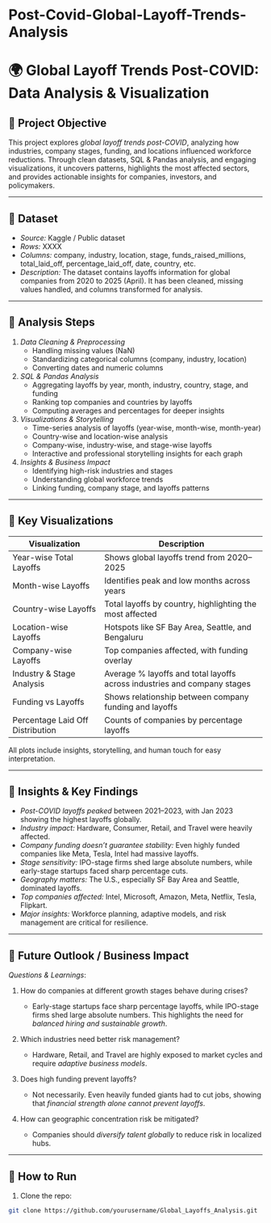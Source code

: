# Post-Covid-Global-Layoff-Trends-Analysis

# 🌍 Global Layoff Trends Post-COVID: Data Analysis & Visualization

## 🔹 Project Objective
This project explores *global layoff trends post-COVID*, analyzing how industries, company stages, funding, and locations influenced workforce reductions. Through clean datasets, SQL & Pandas analysis, and engaging visualizations, it uncovers patterns, highlights the most affected sectors, and provides actionable insights for companies, investors, and policymakers.

---

## 🔹 Dataset
- *Source:* Kaggle / Public dataset  
- *Rows:* XXXX  
- *Columns:* company, industry, location, stage, funds_raised_millions, total_laid_off, percentage_laid_off, date, country, etc.  
- *Description:* The dataset contains layoffs information for global companies from 2020 to 2025 (April). It has been cleaned, missing values handled, and columns transformed for analysis.

---

## 🔹 Analysis Steps
1. *Data Cleaning & Preprocessing*
   - Handling missing values (NaN)  
   - Standardizing categorical columns (company, industry, location)  
   - Converting dates and numeric columns  
2. *SQL & Pandas Analysis*
   - Aggregating layoffs by year, month, industry, country, stage, and funding  
   - Ranking top companies and countries by layoffs  
   - Computing averages and percentages for deeper insights  
3. *Visualizations & Storytelling*
   - Time-series analysis of layoffs (year-wise, month-wise, month-year)  
   - Country-wise and location-wise analysis  
   - Company-wise, industry-wise, and stage-wise layoffs  
   - Interactive and professional storytelling insights for each graph  
4. *Insights & Business Impact*
   - Identifying high-risk industries and stages  
   - Understanding global workforce trends  
   - Linking funding, company stage, and layoffs patterns

---

## 🔹 Key Visualizations
| Visualization | Description |
|---------------|-------------|
| Year-wise Total Layoffs | Shows global layoffs trend from 2020–2025 |
| Month-wise Layoffs | Identifies peak and low months across years |
| Country-wise Layoffs | Total layoffs by country, highlighting the most affected |
| Location-wise Layoffs | Hotspots like SF Bay Area, Seattle, and Bengaluru |
| Company-wise Layoffs | Top companies affected, with funding overlay |
| Industry & Stage Analysis | Average % layoffs and total layoffs across industries and company stages |
| Funding vs Layoffs | Shows relationship between company funding and layoffs |
| Percentage Laid Off Distribution | Counts of companies by percentage layoffs |

All plots include insights, storytelling, and human touch for easy interpretation.

---

## 🔹 Insights & Key Findings
- *Post-COVID layoffs peaked* between 2021–2023, with Jan 2023 showing the highest layoffs globally.  
- *Industry impact:* Hardware, Consumer, Retail, and Travel were heavily affected.  
- *Company funding doesn’t guarantee stability:* Even highly funded companies like Meta, Tesla, Intel had massive layoffs.  
- *Stage sensitivity:* IPO-stage firms shed large absolute numbers, while early-stage startups faced sharp percentage cuts.  
- *Geography matters:* The U.S., especially SF Bay Area and Seattle, dominated layoffs.  
- *Top companies affected:* Intel, Microsoft, Amazon, Meta, Netflix, Tesla, Flipkart.  
- *Major insights:* Workforce planning, adaptive models, and risk management are critical for resilience.

---

## 🔹 Future Outlook / Business Impact
*Questions & Learnings*:  
1. How do companies at different growth stages behave during crises?  
   - Early-stage startups face sharp percentage layoffs, while IPO-stage firms shed large absolute numbers. This highlights the need for *balanced hiring and sustainable growth*.  

2. Which industries need better risk management?  
   - Hardware, Retail, and Travel are highly exposed to market cycles and require *adaptive business models*.  

3. Does high funding prevent layoffs?  
   - Not necessarily. Even heavily funded giants had to cut jobs, showing that *financial strength alone cannot prevent layoffs*.  

4. How can geographic concentration risk be mitigated?  
   - Companies should *diversify talent globally* to reduce risk in localized hubs.  

---

## 🔹 How to Run
1. Clone the repo:
```bash
git clone https://github.com/yourusername/Global_Layoffs_Analysis.git
